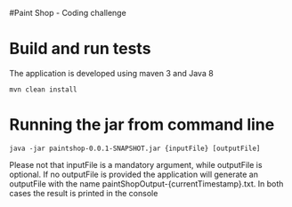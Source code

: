 #Paint Shop - Coding challenge

# Build and run tests

The application is developed using maven 3 and Java 8

```mvn clean install``` 


# Running the jar from command line

```java -jar paintshop-0.0.1-SNAPSHOT.jar {inputFile} [outputFile]```

Please not that inputFile is a mandatory argument, while outputFile is optional. 
If no outputFile is provided the application will generate an outputFile with the name paintShopOutput-{currentTimestamp}.txt. In both cases the result is printed in the console

